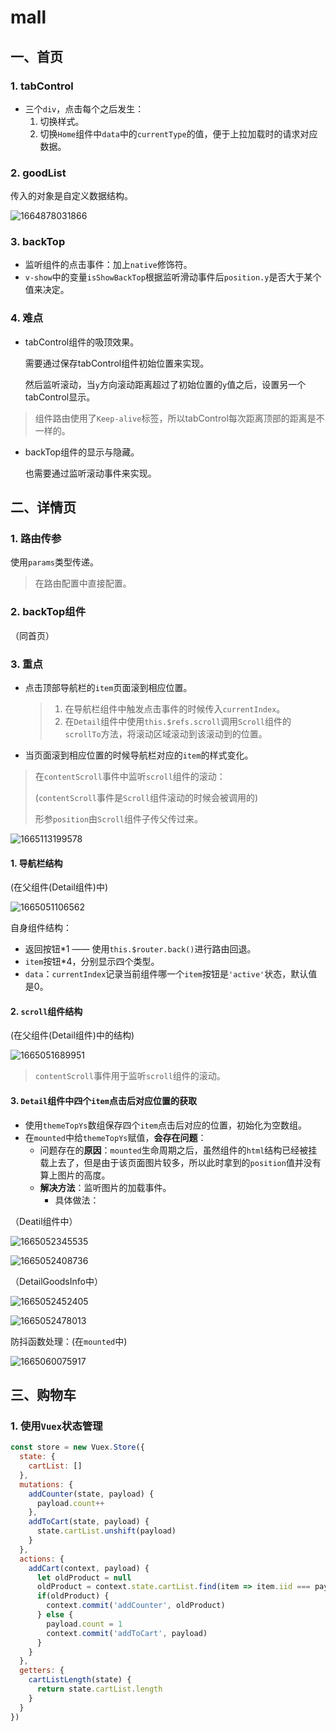 # mall

## 一、首页

### 1. tabControl

- 三个`div`，点击每个之后发生：
  1. 切换样式。
  2. 切换`Home`组件中`data`中的`currentType`的值，便于上拉加载时的请求对应数据。

### 2. goodList

传入的对象是自定义数据结构。

![1664878031866](D:\a202206\vue2.0\mall\assets\1664878031866.png)

### 3. backTop

- 监听组件的点击事件：加上`native`修饰符。
- `v-show`中的变量`isShowBackTop`根据监听滑动事件后`position.y`是否大于某个值来决定。

### 4. 难点

- tabControl组件的吸顶效果。

  需要通过保存tabControl组件初始位置来实现。

  然后监听滚动，当`y`方向滚动距离超过了初始位置的`y`值之后，设置另一个tabControl显示。

> 组件路由使用了`Keep-alive`标签，所以tabControl每次距离顶部的距离是不一样的。

- backTop组件的显示与隐藏。

  也需要通过监听滚动事件来实现。

## 二、详情页

### 1. 路由传参

使用`params`类型传递。

> 在路由配置中直接配置。

### 2. backTop组件

（同首页）

### 3. 重点

- 点击顶部导航栏的`item`页面滚到相应位置。

  > 1. 在导航栏组件中触发点击事件的时候传入`currentIndex`。
  > 2. 在`Detail`组件中使用`this.$refs.scroll`调用`Scroll`组件的`scrollTo`方法，将滚动区域滚动到该滚动到的位置。

- 当页面滚到相应位置的时候导航栏对应的`item`的样式变化。

> 在`contentScroll`事件中监听`scroll`组件的滚动：
>
> (`contentScroll`事件是`Scroll`组件滚动的时候会被调用的)
>
> 形参`position`由`Scroll`组件子传父传过来。

![1665113199578](D:\a202206\vue2.0\mall\assets\1665113199578.png)

#### 1. 导航栏结构

(在父组件(Detail组件)中)

![1665051106562](D:\a202206\vue2.0\mall\assets\1665051106562.png)

自身组件结构：

- 返回按钮*1 —— 使用`this.$router.back()`进行路由回退。
- `item`按钮*4，分别显示四个类型。
- `data`：`currentIndex`记录当前组件哪一个`item`按钮是`'active'`状态，默认值是0。

#### 2. `scroll`组件结构

(在父组件(Detail组件)中的结构)

![1665051689951](D:\a202206\vue2.0\mall\assets\1665051689951.png)

> `contentScroll`事件用于监听`scroll`组件的滚动。

#### 3. `Detail`组件中四个`item`点击后对应位置的获取

- 使用`themeTopYs`数组保存四个`item`点击后对应的位置，初始化为空数组。
- 在`mounted`中给`themeTopYs`赋值，**会存在问题**：
  - 问题存在的**原因**：`mounted`生命周期之后，虽然组件的`html`结构已经被挂载上去了，但是由于该页面图片较多，所以此时拿到的`position`值并没有算上图片的高度。
  - **解决方法**：监听图片的加载事件。
    - 具体做法：

（Deatil组件中）

![1665052345535](D:\a202206\vue2.0\mall\assets\1665052345535.png)

![1665052408736](D:\a202206\vue2.0\mall\assets\1665052408736.png)

（DetailGoodsInfo中）

![1665052452405](D:\a202206\vue2.0\mall\assets\1665052452405.png)

![1665052478013](D:\a202206\vue2.0\mall\assets\1665052478013.png)

防抖函数处理：(在`mounted`中)

![1665060075917](D:\a202206\vue2.0\mall\assets\1665060075917.png)

## 三、购物车

### 1. 使用`Vuex`状态管理

```js
const store = new Vuex.Store({
  state: {
    cartList: []
  },
  mutations: {
    addCounter(state, payload) {
      payload.count++
    },
    addToCart(state, payload) {
      state.cartList.unshift(payload)
    }
  },
  actions: {
    addCart(context, payload) {
      let oldProduct = null
      oldProduct = context.state.cartList.find(item => item.iid === payload.iid)
      if(oldProduct) {
        context.commit('addCounter', oldProduct)
      } else {
        payload.count = 1
        context.commit('addToCart', payload)
      }
    }
  },
  getters: {
    cartListLength(state) {
      return state.cartList.length
    }
  }
})

```

